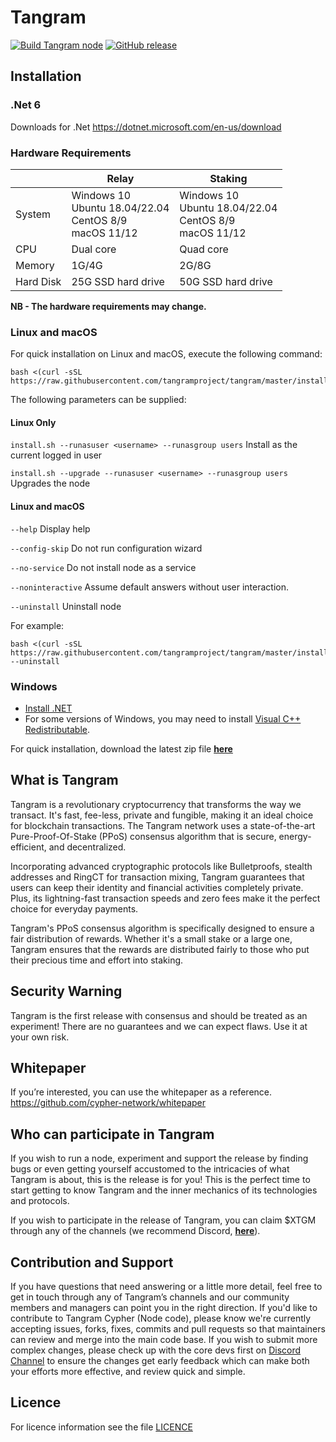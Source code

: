 Tangram
===========

[![Build Tangram node](https://github.com/tangramproject/tangram/workflows/build%20tangram%20node/badge.svg)](https://github.com/tangramproject/tangram/commits/master/)
[![GitHub release](https://img.shields.io/github/release/tangramproject/tangram.svg)](https://GitHub.com/tangramproject/tangram/releases/)

## Installation

### .Net 6

Downloads for .Net
https://dotnet.microsoft.com/en-us/download

### Hardware Requirements

|                 | Relay                                                            | Staking                                                          |
|-----------------|------------------------------------------------------------------|------------------------------------------------------------------|
| System          | Windows 10<br/>Ubuntu 18.04/22.04<br/>CentOS 8/9<br/>macOS 11/12 | Windows 10<br/>Ubuntu 18.04/22.04<br/>CentOS 8/9<br/>macOS 11/12 |
| CPU             | Dual core                                                        | Quad core                                                        |
| Memory          | 1G/4G                                                            | 2G/8G                                                            |
| Hard Disk       | 25G SSD hard drive                                               | 50G SSD hard drive                                               | 

**NB - The hardware requirements may change.**

### Linux and macOS

For quick installation on Linux and macOS, execute the following command:

```shell
bash <(curl -sSL https://raw.githubusercontent.com/tangramproject/tangram/master/install/install.sh)
```

The following parameters can be supplied:

#### Linux Only

`install.sh --runasuser <username> --runasgroup users`
Install as the current logged in user

`install.sh --upgrade --runasuser <username> --runasgroup users` Upgrades the node

#### Linux and macOS

`--help`
Display help
  
`--config-skip`
Do not run configuration wizard

`--no-service`
Do not install node as a service

`--noninteractive`
Assume default answers without user interaction.

`--uninstall`
Uninstall node

For example:

```shell
bash <(curl -sSL https://raw.githubusercontent.com/tangramproject/tangram/master/install/install.sh) --uninstall
```

### Windows

-   [Install .NET](https://dotnet.microsoft.com/en-us/download?initial-os=windows)
-   For some versions of Windows, you may need to install [Visual C++ Redistributable](https://docs.microsoft.com/en-us/cpp/windows/latest-supported-vc-redist).

For quick installation, download the latest zip file [**here**](https://github.com/tangramproject/tangram/releases)


## What is Tangram
Tangram is a revolutionary cryptocurrency that transforms the way we transact. It's fast, fee-less, private and fungible, making it an ideal choice for blockchain transactions. The Tangram network uses a state-of-the-art Pure-Proof-Of-Stake (PPoS) consensus algorithm that is secure, energy-efficient, and decentralized.

Incorporating advanced cryptographic protocols like Bulletproofs, stealth addresses and RingCT for transaction mixing, Tangram guarantees that users can keep their identity and financial activities completely private.  Plus, its lightning-fast transaction speeds and zero fees make it the perfect choice for everyday payments.  

Tangram's PPoS consensus algorithm is specifically designed to ensure a fair distribution of rewards.  Whether it's a small stake or a large one, Tangram ensures that the rewards are distributed fairly to those who put their precious time and effort into staking.

## Security Warning
Tangram is the first release with consensus and should be treated as an experiment! There are no guarantees and we can expect flaws. Use it at your own risk.

## Whitepaper
If you’re interested, you can use the whitepaper as a reference.
https://github.com/cypher-network/whitepaper

## Who can participate in Tangram
If you wish to run a node, experiment and support the release by finding bugs or even getting yourself accustomed to the intricacies of what Tangram is about, this is the release is for you! This is the perfect time to start getting to know Tangram and the inner mechanics of its technologies and protocols.

If you wish to participate in the release of Tangram, you can claim $XTGM through any of the channels (we recommend Discord, [**here**](https://discord.gg/6DT3yFhXCB)).

## Contribution and Support
If you have questions that need answering or a little more detail, feel free to get in touch through any of Tangram’s channels and our community members and managers can point you in the right direction.
If you'd like to contribute to Tangram Cypher (Node code), please know we're currently accepting issues, forks, fixes, commits and pull requests so that maintainers can review and merge into the main code base. If you wish to submit more complex changes, please check up with the core devs first on [Discord Channel](https://discord.gg/6DT3yFhXCB) to ensure the changes get early feedback which can make both your efforts more effective, and review quick and simple.

Licence
-------
For licence information see the file [LICENCE](LICENSE)
